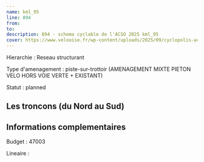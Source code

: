 ```yaml
---
name: kml_95 
line: 894
from: 
to:  
description: 894 - schema cyclable de l'ACSO 2025 kml_95 
cover: https://www.velooise.fr/wp-content/uploads/2025/09/cyclopolis-acso-default.jpg
---
```

Hierarchie : Reseau structurant

Type d'amenagement : piste-sur-trottoir (AMENAGEMENT MIXTE PIETON VELO HORS VOIE VERTE + EXISTANT)

Statut : planned

## Les troncons (du Nord au Sud)

## Informations complementaires

Budget  : 47003 

Lineaire :

